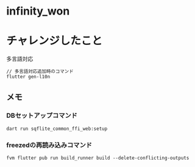 # infinity_won

# チャレンジしたこと
多言語対応
```
// 多言語対応追加時のコマンド
flutter gen-l10n
```

## メモ
### DBセットアップコマンド
```
dart run sqflite_common_ffi_web:setup
```

### freezedの再読み込みコマンド
```
fvm flutter pub run build_runner build --delete-conflicting-outputs
```